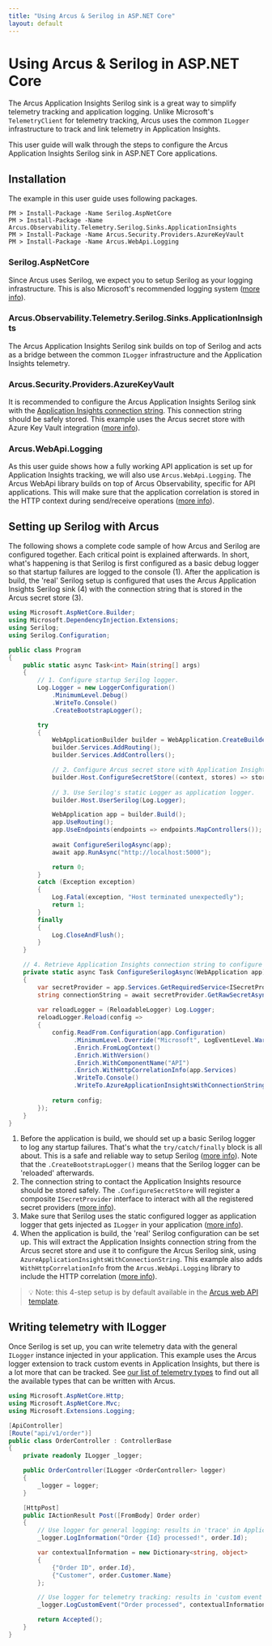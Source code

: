 ```yaml
---
title: "Using Arcus & Serilog in ASP.NET Core"
layout: default
---
```


# Using Arcus & Serilog in ASP.NET Core
The Arcus Application Insights Serilog sink is a great way to simplify telemetry tracking and application logging. Unlike Microsoft's `TelemetryClient` for telemetry tracking, Arcus uses the common `ILogger` infrastructure to track and link telemetry in Application Insights.

This user guide will walk through the steps to configure the Arcus Application Insights Serilog sink in ASP.NET Core applications.

## Installation
The example in this user guide uses following packages. 

```shell
PM > Install-Package -Name Serilog.AspNetCore
PM > Install-Package -Name Arcus.Observability.Telemetry.Serilog.Sinks.ApplicationInsights
PM > Install-Package -Name Arcus.Security.Providers.AzureKeyVault
PM > Install-Package -Name Arcus.WebApi.Logging
```

### Serilog.AspNetCore
Since Arcus uses Serilog, we expect you to setup Serilog as your logging infrastructure. This is also Microsoft's recommended logging system ([more info](https://serilog.net/)).

### Arcus.Observability.Telemetry.Serilog.Sinks.ApplicationInsights
The Arcus Application Insights Serilog sink builds on top of Serilog and acts as a bridge between the common `ILogger` infrastructure and the Application Insights telemetry.

### Arcus.Security.Providers.AzureKeyVault
It is recommended to configure the Arcus Application Insights Serilog sink with the [Application Insights connection string](https://docs.microsoft.com/en-us/azure/azure-monitor/app/sdk-connection-string). This connection string should be safely stored. This example uses the Arcus secret store with Azure Key Vault integration ([more info](https://security.arcus-azure.net/features/secret-store)). 

### Arcus.WebApi.Logging
As this user guide shows how a fully working API application is set up for Application Insights tracking, we will also use `Arcus.WebApi.Logging`. The Arcus WebApi library builds on top of Arcus Observability, specific for API applications. This will make sure that the application correlation is stored in the HTTP context during send/receive operations ([more info](https://webapi.arcus-azure.net/)).

## Setting up Serilog with Arcus
The following shows a complete code sample of how Arcus and Serilog are configured together. Each critical point is explained afterwards. In short, what's happening is that Serilog is first configured as a basic debug logger so that startup failures are logged to the console (1). After the application is build, the 'real' Serilog setup is configured that uses the Arcus Application Insights Serilog sink (4) with the connection string that is stored in the Arcus secret store (3).

```csharp
using Microsoft.AspNetCore.Builder;
using Microsoft.DependencyInjection.Extensions;
using Serilog;
using Serilog.Configuration;

public class Program
{
    public static async Task<int> Main(string[] args)
    {
        // 1. Configure startup Serilog logger.
        Log.Logger = new LoggerConfiguration()
            .MinimumLevel.Debug()
            .WriteTo.Console()
            .CreateBootstrapLogger();

        try
        {
            WebApplicationBuilder builder = WebApplication.CreateBuilder(args);
            builder.Services.AddRouting();
            builder.Services.AddControllers();

            // 2. Configure Arcus secret store with Application Insights connection string (more info on secret store: https://security.arcus-azure.net/features/secret-store).
            builder.Host.ConfigureSecretStore((context, stores) => stores.AddAzureKeyVaultWithManagedServiceIdentity(...));
            
            // 3. Use Serilog's static Logger as application logger.
            builder.Host.UserSerilog(Log.Logger);

            WebApplication app = builder.Build();
            app.UseRouting();
            app.UseEndpoints(endpoints => endpoints.MapControllers());
            
            await ConfigureSerilogAsync(app);
            await app.RunAsync("http://localhost:5000");

            return 0;
        }
        catch (Exception exception)
        {
            Log.Fatal(exception, "Host terminated unexpectedly");
            return 1;
        }
        finally
        {
            Log.CloseAndFlush();
        }
    }

    // 4. Retrieve Application Insights connection string to configure the 'real' application logger.
    private static async Task ConfigureSerilogAsync(WebApplication app)
    {
        var secretProvider = app.Services.GetRequiredService<ISecretProvider>();
        string connectionString = await secretProvider.GetRawSecretAsync("APPLICATIONINSIGHTS_CONNECTION_STRING");
            
        var reloadLogger = (ReloadableLogger) Log.Logger;
        reloadLogger.Reload(config =>
        {
            config.ReadFrom.Configuration(app.Configuration)
                  .MinimumLevel.Override("Microsoft", LogEventLevel.Warning)
                  .Enrich.FromLogContext()
                  .Enrich.WithVersion()
                  .Enrich.WithComponentName("API")
                  .Enrich.WithHttpCorrelationInfo(app.Services)
                  .WriteTo.Console()
                  .WriteTo.AzureApplicationInsightsWithConnectionString(connectionString);
            
            return config;
        });
    }
}
```

1. Before the application is build, we should set up a basic Serilog logger to log any startup failures. That's what the `try/catch/finally` block is all about. This is a safe and reliable way to setup Serilog ([more info](https://github.com/serilog/serilog-aspnetcore)). Note that the `.CreateBootstrapLogger()` means that the Serilog logger can be 'reloaded' afterwards.
2. The connection string to contact the Application Insights resource should be stored safely. The `.ConfigureSecretStore` will register a composite `ISecretProvider` interface to interact with all the registered secret providers ([more info](https://security.arcus-azure.net/features/secret-store)).
3. Make sure that Serilog uses the static configured logger as application logger that gets injected as `ILogger` in your application ([more info](https://github.com/serilog/serilog-aspnetcore)).
4. When the application is build, the 'real' Serilog configuration can be set up. This will extract the Application Insights connection string from the Arcus secret store and use it to configure the Arcus Serilog sink, using `AzureApplicationInsightsWithConnectionString`. This example also adds `WithHttpCorrelationInfo` from the `Arcus.WebApi.Logging` library to include the HTTP correlation ([more info](https://webapi.arcus-azure.net/features/correlation)).


> 💡 Note: this 4-step setup is by default available in the [Arcus web API template](https://templates.arcus-azure.net/features/web-api-template).

## Writing telemetry with ILogger
Once Serilog is set up, you can write telemetry data with the general `ILogger` instance injected in your application. This example uses the Arcus logger extension to track custom events in Application Insights, but there is a lot more that can be tracked. See [our list of telemetry types](../03-Features/writing-different-telemetry-types.md) to find out all the available types that can be written with Arcus.

```csharp
using Microsoft.AspNetCore.Http;
using Microsoft.AspNetCore.Mvc;
using Microsoft.Extensions.Logging;

[ApiController]
[Route("api/v1/order")]
public class OrderController : ControllerBase
{
    private readonly ILogger _logger;

    public OrderController(ILogger <OrderController> logger)
    {
        _logger = logger;
    }

    [HttpPost]
    public IActionResult Post([FromBody] Order order)
    {
        // Use logger for general logging: results in 'trace' in Application Insights.
        _logger.LogInformation("Order {Id} processed!", order.Id);

        var contextualInformation = new Dictionary<string, object>
        {
            {"Order ID", order.Id},
            {"Customer", order.Customer.Name}
        };

        // Use logger for telemetry tracking: results in 'custom event' in Application Insights.
        _logger.LogCustomEvent("Order processed", contextualInformation);

        return Accepted();
    }
}
```